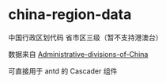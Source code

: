# china-region-data
中国行政区划代码 省市区三级（暂不支持港澳台）

数据来自 [Administrative-divisions-of-China](https://github.com/modood/Administrative-divisions-of-China)

可直接用于 antd 的 Cascader 组件
